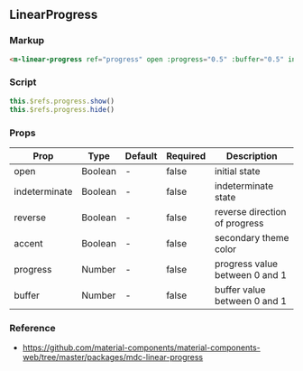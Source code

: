 ## LinearProgress

### Markup

```html
<m-linear-progress ref="progress" open :progress="0.5" :buffer="0.5" indeterminate />
```

### Script 

```javascript
this.$refs.progress.show()
this.$refs.progress.hide()
```

### Props

| Prop | Type | Default | Required | Description |
|------|------|---------|----------|-------------|
| open | Boolean | - | false | initial state |
| indeterminate | Boolean | - | false | indeterminate state |
| reverse | Boolean | - | false | reverse direction of progress |
| accent | Boolean | - | false | secondary theme color |
| progress | Number | - | false | progress value between 0 and 1 |
| buffer | Number | - | false | buffer value between 0 and 1 |
### Reference

- https://github.com/material-components/material-components-web/tree/master/packages/mdc-linear-progress